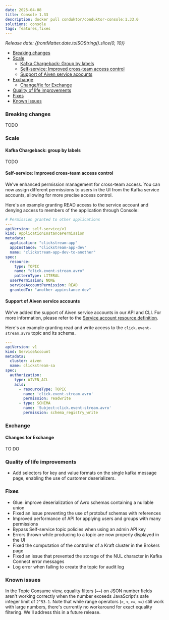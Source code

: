```yaml
---
date: 2025-04-08
title: Console 1.33
description: docker pull conduktor/conduktor-console:1.33.0
solutions: console
tags: features,fixes
---
```


*Release date: {frontMatter.date.toISOString().slice(0, 10)}*

- [Breaking changes](#breaking-changes)
- [Scale](#scale)
    - [Kafka Chargeback: Group by labels](#kafka-chargeback-group-by-labels)
    - [Self-service: Improved cross-team access control](#self-service-improved-cross-team-access-control)
    - [Support of Aiven service acocunts](#support-of-aiven-service-accounts)
- [Exchange](#exchange)
    - [Change/fix for Exchange](#changes-for-exchange)
- [Quality of life improvements](#quality-of-life-improvements)
- [Fixes](#fixes)
- [Known issues](#known-issues)

### Breaking changes

TODO

### Scale

#### Kafka Chargeback: group by labels

TODO

#### Self-service: Improved cross-team access control

We've enhanced permission management for cross-team access. You can now assign different permissions to users in the UI from the Kafka service accounts, allowing for more precise access control.

Here's an example granting READ access to the service account and denying access to members of the application through Console:

````yaml
# Permission granted to other applications
---
apiVersion: self-service/v1
kind: ApplicationInstancePermission
metadata:
  application: "clickstream-app"
  appInstance: "clickstream-app-dev"
  name: "clickstream-app-dev-to-another"
spec:
  resource:
    type: TOPIC
    name: "click.event-stream.avro"
    patternType: LITERAL
  userPermission: NONE
  serviceAccountPermission: READ
  grantedTo: "another-appinstance-dev"
````

#### Support of Aiven service accounts
We've added the support of Aiven service accounts in our API and CLI. For more information, please refer to the [Service account resource definition](/platform/reference/resource-reference/kafka.md). 

Here's an example granting read and write access to the `click.event-stream.avro` topic and its schema.

````yaml
---
apiVersion: v1
kind: ServiceAccount
metadata:
  cluster: aiven
  name: clickstream-sa
spec:
  authorization:
    type: AIVEN_ACL
    acls:
      - resourceType: TOPIC
        name: 'click.event-stream.avro'
        permission: readwrite
      - type: SCHEMA
        name: 'Subject:click.event-stream.avro'
        permission: schema_registry_write
````

### Exchange

#### Changes for Exchange

TO DO

### Quality of life improvements

- Add selectors for key and value formats on the single kafka message page, enabling the use of customer deserializers.

### Fixes

- Glue: improve deserialization of Avro schemas containing a nullable union
- Fixed an issue preventing the use of protobuf schemas with references
- Improved performance of API for applying users and groups with many permissions
- Bypass Self-service topic policies when using an admin API key
- Errors thrown while producing to a topic are now properly displayed in the UI
- Fixed the computation of the controller of a Kraft cluster in the Brokers page
- Fixed an issue that prevented the storage of the NUL character in Kafka Connect error messages
- Log error when failing to create the topic for audit log

### Known issues

In the Topic Consume view, equality filters (`==`) on JSON number fields aren't working correctly when the number exceeds JavaScript's safe integer limit of `2^53-1`. Note that while range operators (`>`, `<`, `>=`, `<=`) still work with large numbers, there's currently no workaround for exact equality filtering. We'll address this in a future release.
